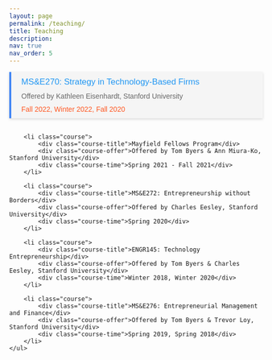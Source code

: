 ```yaml
---
layout: page
permalink: /teaching/
title: Teaching
description: 
nav: true
nav_order: 5
---
```

<html>
<head>
    <style>
        body {
            font-family: Arial, sans-serif;
            padding: 20px;
        }
        h2 {
            color: #333;
            text-align: center;
            margin-bottom: 40px;
        }
        ul {
            list-style-type: none;
            padding: 0;
        }
        .course {
            margin-bottom: 30px;
            border-left: 4px solid #4286f4;
            padding: 10px 20px;
            background-color: #f5f5f5;
            box-shadow: 0 2px 5px rgba(0, 0, 0, 0.15);
        }
        .course-title {
            color: #2196F3;
            font-size: 1.2em;
            margin-bottom: 10px;
        }
        .course-offer {
            color: #666;
            margin-bottom: 10px;
        }
        .course-time {
            color: #FF5722;
        }
    </style>
</head>
<body>
    <ul>
        <li class="course">
            <div class="course-title">MS&E270: Strategy in Technology-Based Firms</div>
            <div class="course-offer">Offered by Kathleen Eisenhardt, Stanford University</div>
            <div class="course-time">Fall 2022, Winter 2022, Fall 2020</div>
        </li>

        <li class="course">
            <div class="course-title">Mayfield Fellows Program</div>
            <div class="course-offer">Offered by Tom Byers & Ann Miura-Ko, Stanford University</div>
            <div class="course-time">Spring 2021 - Fall 2021</div>
        </li>

        <li class="course">
            <div class="course-title">MS&E272: Entrepreneurship without Borders</div>
            <div class="course-offer">Offered by Charles Eesley, Stanford University</div>
            <div class="course-time">Spring 2020</div>
        </li>

        <li class="course">
            <div class="course-title">ENGR145: Technology Entrepreneurship</div>
            <div class="course-offer">Offered by Tom Byers & Charles Eesley, Stanford University</div>
            <div class="course-time">Winter 2018, Winter 2020</div>
        </li>

        <li class="course">
            <div class="course-title">MS&E276: Entrepreneurial Management and Finance</div>
            <div class="course-offer">Offered by Tom Byers & Trevor Loy, Stanford University</div>
            <div class="course-time">Spring 2019, Spring 2018</div>
        </li>
    </ul>
</body>
</html>
